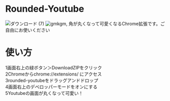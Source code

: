 # Rounded-Youtube
![ダウンロード (7)](https://user-images.githubusercontent.com/63092534/82720770-afe08600-9cf1-11ea-86b1-dc43301a08ae.png)
![gmkgm,](https://user-images.githubusercontent.com/63092534/82720860-6cd2e280-9cf2-11ea-8d3d-cf6c4118ce43.png)
角が丸くなって可愛くなるChrome拡張です。ご自由にお使いください
# 使い方
1画面右上の緑ボタン＞DownloadZIPをクリック  
2Chromeからchrome://extensions/ にアクセス  
3rounded-youtubeをドラッグアンドドロップ  
4画面右上のデベロッパーモードをオンにする  
5Youtubeの画面が丸くなって可愛い！  
